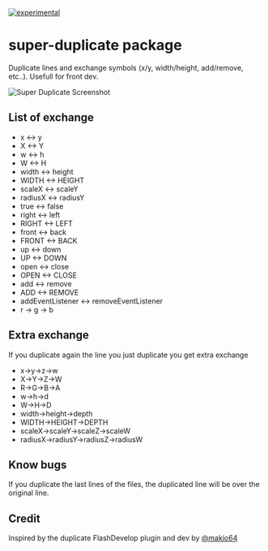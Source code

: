 [![experimental](http://badges.github.io/stability-badges/dist/experimental.svg)](http://github.com/badges/stability-badges)

# super-duplicate package

Duplicate lines and exchange symbols (x/y, width/height, add/remove, etc..). Usefull for front dev.

![Super Duplicate Screenshot](http://makiopolis.com/superDuplicate.gif)

## List of exchange

- x <-> y
- X <-> Y
- w <-> h
- W <-> H
- width <-> height
- WIDTH <-> HEIGHT
- scaleX <-> scaleY
- radiusX <-> radiusY
- true <-> false
- right <-> left
- RIGHT <-> LEFT
- front <-> back
- FRONT <-> BACK
- up <-> down
- UP <-> DOWN
- open <-> close
- OPEN <-> CLOSE
- add <-> remove
- ADD <-> REMOVE
- addEventListener <-> removeEventListener
- r -> g -> b

## Extra exchange
If you duplicate again the line you just duplicate you get extra exchange

- x->y->z->w
- X->Y->Z->W
- R->G->B->A
- w->h->d
- W->H->D
- width->height->depth
- WIDTH->HEIGHT->DEPTH
- scaleX->scaleY->scaleZ->scaleW
- radiusX->radiusY->radiusZ->radiusW

## Know bugs

If you duplicate the last lines of the files, the duplicated line will be over the original line.

## Credit

Inspired by the duplicate FlashDevelop plugin and dev by [@makio64](https://twitter.com/makio64)
